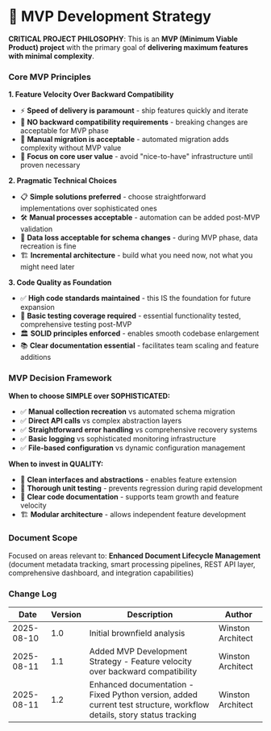 # 🚀 MVP Development Strategy

**CRITICAL PROJECT PHILOSOPHY**: This is an **MVP (Minimum Viable Product) project** with the primary goal of **delivering maximum features with minimal complexity**.

### Core MVP Principles

**1. Feature Velocity Over Backward Compatibility**
- ⚡ **Speed of delivery is paramount** - ship features quickly and iterate
- 🚫 **NO backward compatibility requirements** - breaking changes are acceptable for MVP phase
- 🔄 **Manual migration is acceptable** - automated migration adds complexity without MVP value
- 🎯 **Focus on core user value** - avoid "nice-to-have" infrastructure until proven necessary

**2. Pragmatic Technical Choices**
- 📋 **Simple solutions preferred** - choose straightforward implementations over sophisticated ones
- 🛠️ **Manual processes acceptable** - automation can be added post-MVP validation
- 💾 **Data loss acceptable for schema changes** - during MVP phase, data recreation is fine
- 🏗️ **Incremental architecture** - build what you need now, not what you might need later

**3. Code Quality as Foundation**
- ✅ **High code standards maintained** - this IS the foundation for future expansion
- 🧪 **Basic testing coverage required** - essential functionality tested, comprehensive testing post-MVP
- 🏛️ **SOLID principles enforced** - enables smooth codebase enlargement
- 📚 **Clear documentation essential** - facilitates team scaling and feature additions

### MVP Decision Framework

**When to choose SIMPLE over SOPHISTICATED:**
- ✅ **Manual collection recreation** vs automated schema migration
- ✅ **Direct API calls** vs complex abstraction layers  
- ✅ **Straightforward error handling** vs comprehensive recovery systems
- ✅ **Basic logging** vs sophisticated monitoring infrastructure
- ✅ **File-based configuration** vs dynamic configuration management

**When to invest in QUALITY:**
- 🎯 **Clean interfaces and abstractions** - enables feature extension
- 🧪 **Thorough unit testing** - prevents regression during rapid development
- 📝 **Clear code documentation** - supports team growth and feature velocity
- 🏗️ **Modular architecture** - allows independent feature development

### Document Scope

Focused on areas relevant to: **Enhanced Document Lifecycle Management** (document metadata tracking, smart processing pipelines, REST API layer, comprehensive dashboard, and integration capabilities)

### Change Log

| Date       | Version | Description                 | Author           |
| ---------- | ------- | --------------------------- | ---------------- |
| 2025-08-10 | 1.0     | Initial brownfield analysis | Winston Architect |
| 2025-08-11 | 1.1     | Added MVP Development Strategy - Feature velocity over backward compatibility | Winston Architect |
| 2025-08-11 | 1.2     | Enhanced documentation - Fixed Python version, added current test structure, workflow details, story status tracking | Winston Architect |
